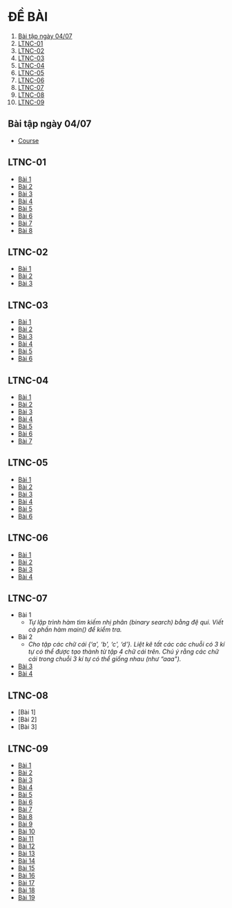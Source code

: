 # ĐỀ BÀI
1. [Bài tập ngày 04/07](#bai04-07)
2. [LTNC-01](#ltnc-01)
3. [LTNC-02](#ltnc-02)
4. [LTNC-03](#ltnc-03)
5. [LTNC-04](#ltnc-04)
6. [LTNC-05](#ltnc-05)
7. [LTNC-06](#ltnc-06)
8. [LTNC-07](#ltnc-07)
9. [LTNC-08](#ltnc-08)
10. [LTNC-09](#ltnc-09)


## Bài tập ngày 04/07 <a name="bai04-07"></a>

* [Course](https://courses.uet.vnu.edu.vn/mod/quiz/view.php?id=138829)

## LTNC-01 <a name="ltnc-01"></a>

* [Bài 1](https://www.hackerrank.com/challenges/cpp-hello-world/problem)
* [Bài 2](https://www.hackerrank.com/challenges/cpp-input-and-output/problem)
* [Bài 3](https://www.hackerrank.com/challenges/c-tutorial-basic-data-types/problem)
* [Bài 4](https://www.hackerrank.com/challenges/c-tutorial-conditional-if-else/problem)
* [Bài 5](https://www.hackerrank.com/challenges/c-tutorial-functions/problem)
* [Bài 6](https://www.hackerrank.com/challenges/arrays-introduction/problem)
* [Bài 7](https://www.hackerrank.com/challenges/plus-minus/problem)
* [Bài 8](https://www.hackerrank.com/challenges/sherlock-and-array)

## LTNC-02 <a name="ltnc-02"></a>

* [Bài 1](https://www.hackerrank.com/challenges/find-digits/problem)
* [Bài 2](https://www.hackerrank.com/challenges/kangaroo/problem)
* [Bài 3](https://www.hackerrank.com/challenges/divisible-sum-pairs/problem)

## LTNC-03 <a name="ltnc-03"></a>

* [Bài 1](https://www.hackerrank.com/challenges/c-tutorial-strings/problem)
* [Bài 2](https://www.hackerrank.com/challenges/staircase/problem)
* [Bài 3](https://www.hackerrank.com/challenges/time-conversion/problem)
* [Bài 4](https://www.hackerrank.com/challenges/camelcase/problem)
* [Bài 5](https://www.hackerrank.com/challenges/hackerrank-in-a-string/problem)
* [Bài 6](https://www.hackerrank.com/challenges/caesar-cipher-1/problem)

## LTNC-04 <a name="ltnc-04"></a>

* [Bài 1](https://www.hackerrank.com/challenges/drawing-book/problem)
* [Bài 2](https://www.hackerrank.com/challenges/equality-in-a-array/problem)
* [Bài 3](https://www.hackerrank.com/challenges/palindrome-index/problem)
* [Bài 4](https://www.hackerrank.com/challenges/variable-sized-arrays/problem)
* [Bài 5](https://www.hackerrank.com/contests/101hack31/challenges/naughty-number)
* [Bài 6](https://www.hackerrank.com/challenges/between-two-sets/problem)
* [Bài 7](https://www.hackerrank.com/contests/101hack31/challenges/falling-rocks/problem)

## LTNC-05 <a name="ltnc-05"></a>

* [Bài 1](https://www.hackerrank.com/challenges/c-tutorial-pointer/problem)
* [Bài 2](https://www.hackerrank.com/challenges/vector-sort/problem)
* [Bài 3](https://www.hackerrank.com/challenges/vector-erase/problem)
* [Bài 4](https://www.hackerrank.com/challenges/cpp-lower-bound/problem)
* [Bài 5](https://www.hackerrank.com/challenges/cpp-sets/problem)
* [Bài 6](https://www.hackerrank.com/challenges/cpp-maps/problem)

## LTNC-06 <a name="ltnc-06"></a>

* [Bài 1](https://www.hackerrank.com/challenges/c-tutorial-struct/problem)
* [Bài 2](https://www.hackerrank.com/challenges/c-tutorial-class/problem)
* [Bài 3](https://www.hackerrank.com/challenges/classes-objects/problem)
* [Bài 4](https://www.hackerrank.com/challenges/box-it/problem)

## LTNC-07 <a name="ltnc-07"></a>

* Bài 1 
    * _Tự lập trình hàm tìm kiếm nhị phân (binary search) bằng đệ qui. Viết cả phần hàm main() để kiểm tra._
* Bài 2
    * _Cho tập các chữ cái {‘a', ‘b', ‘c', ‘d'}. Liệt kê tất các các chuỗi có 3 kí tự có thể được tạo thành từ tập 4 chữ cái trên. Chú ý rằng các chữ cái trong chuỗi 3 kí tự có thể giống nhau (như “aaa")._
* [Bài 3](https://www.hackerrank.com/challenges/the-power-sum/problem)
* [Bài 4](https://www.hackerrank.com/challenges/crossword-puzzle/problem)

## LTNC-08 <a name="ltnc-08"></a>

* [Bài 1]
* [Bài 2]
* [Bài 3]

## LTNC-09 <a name="ltnc-09"></a>

* [Bài 1](https://www.hackerrank.com/challenges/30-hello-world/problem)
* [Bài 2](https://www.hackerrank.com/challenges/30-data-types/problem)
* [Bài 3](https://www.hackerrank.com/challenges/30-operators/problem)
* [Bài 4](https://www.hackerrank.com/challenges/30-conditional-statements/problem)
* [Bài 5](https://www.hackerrank.com/challenges/30-class-vs-instance/problem)
* [Bài 6](https://www.hackerrank.com/challenges/30-class-vs-instance/problem)
* [Bài 7](https://www.hackerrank.com/challenges/30-review-loop/problem)
* [Bài 8](https://www.hackerrank.com/challenges/30-arrays/problem)
* [Bài 9](https://www.hackerrank.com/challenges/30-dictionaries-and-maps/problem)
* [Bài 10](https://www.hackerrank.com/challenges/30-recursion/problem)
* [Bài 11](https://www.hackerrank.com/challenges/30-binary-numbers/problem)
* [Bài 12](https://www.hackerrank.com/challenges/30-2d-arrays/problem)
* [Bài 13](https://www.hackerrank.com/challenges/30-linked-list/problem)
* [Bài 14](https://www.hackerrank.com/challenges/30-exceptions-string-to-integer/problem)
* [Bài 15](https://www.hackerrank.com/challenges/30-more-exceptions/problem)
* [Bài 16](https://www.hackerrank.com/challenges/30-sorting/problem)
* [Bài 17](https://www.hackerrank.com/challenges/30-linked-list-deletion/problem)
* [Bài 18](https://www.hackerrank.com/challenges/30-nested-logic/problem)
* [Bài 19](https://www.hackerrank.com/challenges/30-bitwise-and/problem)